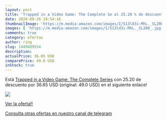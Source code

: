```yaml
---
layout: post
title: 'Trapped in a Video Game: The Complete Se al 25.20 % de descuento'
date: 2020-09-26 19:54:16
thumbnailImage: 'https://m.media-amazon.com/images/I/513ld3i-MhL._SL200_.jpg'
images: [ 'https://m.media-amazon.com/images/I/513ld3i-MhL._SL200_.jpg' ]
comments: true
category: ofertas
author: ring
slug: 1449499554
description:
actualPrice: 36.65 USD
comparePrice: 49.0 USD
inStock: true
---
```


Está [Trapped in a Video Game: The Complete Series](https://www.amazon.com/dp/1449499554/?tag=redken08-20) con 25.20 de descuento por 36.65 USD (original: 49.0 USD) en el siguiente enlace!

[![](https://m.media-amazon.com/images/I/513ld3i-MhL._SL200_.jpg)](https://www.amazon.com/dp/1449499554/?tag=redken08-20)

[Ver la oferta!!](https://www.amazon.com/dp/1449499554/?tag=redken08-20)

[Consulta otras ofertas en nuestro canal de telegram](https://t.me/s/ofertas25)
